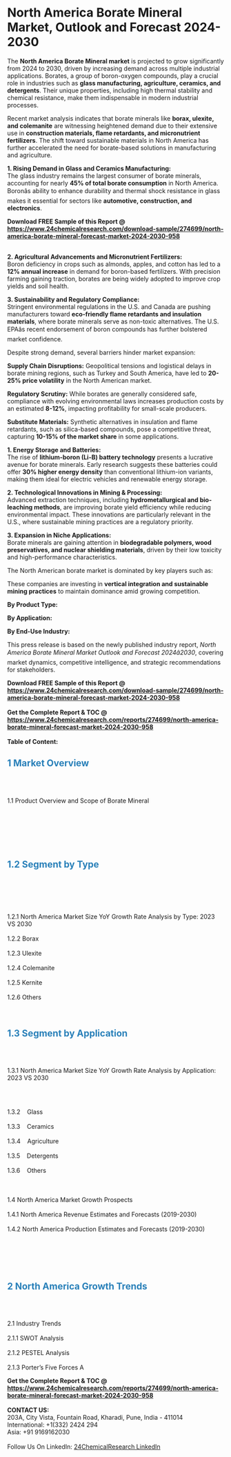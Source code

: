 <h1>North America Borate Mineral Market, Outlook and Forecast 2024-2030</h1><p>The <strong>North America Borate Mineral market</strong> is projected to grow significantly from 2024 to 2030, driven by increasing demand across multiple industrial applications. Borates, a group of boron-oxygen compounds, play a crucial role in industries such as <strong>glass manufacturing, agriculture, ceramics, and detergents</strong>. Their unique properties, including high thermal stability and chemical resistance, make them indispensable in modern industrial processes.</p><p>Recent market analysis indicates that borate minerals like <strong>borax, ulexite, and colemanite</strong> are witnessing heightened demand due to their extensive use in <strong>construction materials, flame retardants, and micronutrient fertilizers</strong>. The shift toward sustainable materials in North America has further accelerated the need for borate-based solutions in manufacturing and agriculture.</p><p><strong>1. Rising Demand in Glass and Ceramics Manufacturing:</strong><br>
The glass industry remains the largest consumer of borate minerals, accounting for nearly <strong>45% of total borate consumption</strong> in North America. Boronâs ability to enhance durability and thermal shock resistance in glass makes it essential for sectors like <strong>automotive, construction, and electronics</strong>.</p><div><b>Download FREE Sample of this Report @ 
            <a href="https://www.24chemicalresearch.com/download-sample/274699/north-america-borate-mineral-forecast-market-2024-2030-958">
            https://www.24chemicalresearch.com/download-sample/274699/north-america-borate-mineral-forecast-market-2024-2030-958</a></b></div><br><p><strong>2. Agricultural Advancements and Micronutrient Fertilizers:</strong><br>
Boron deficiency in crops such as almonds, apples, and cotton has led to a <strong>12% annual increase</strong> in demand for boron-based fertilizers. With precision farming gaining traction, borates are being widely adopted to improve crop yields and soil health.</p><p><strong>3. Sustainability and Regulatory Compliance:</strong><br>
Stringent environmental regulations in the U.S. and Canada are pushing manufacturers toward <strong>eco-friendly flame retardants and insulation materials</strong>, where borate minerals serve as non-toxic alternatives. The U.S. EPAâs recent endorsement of boron compounds has further bolstered market confidence.</p><p>Despite strong demand, several barriers hinder market expansion:</p><p><strong>Supply Chain Disruptions:</strong> Geopolitical tensions and logistical delays in borate mining regions, such as Turkey and South America, have led to <strong>20-25% price volatility</strong> in the North American market.</p><p><strong>Regulatory Scrutiny:</strong> While borates are generally considered safe, compliance with evolving environmental laws increases production costs by an estimated <strong>8-12%</strong>, impacting profitability for small-scale producers.</p><p><strong>Substitute Materials:</strong> Synthetic alternatives in insulation and flame retardants, such as silica-based compounds, pose a competitive threat, capturing <strong>10-15% of the market share</strong> in some applications.</p><p><strong>1. Energy Storage and Batteries:</strong><br>
The rise of <strong>lithium-boron (Li-B) battery technology</strong> presents a lucrative avenue for borate minerals. Early research suggests these batteries could offer <strong>30% higher energy density</strong> than conventional lithium-ion variants, making them ideal for electric vehicles and renewable energy storage.</p><p><strong>2. Technological Innovations in Mining &amp; Processing:</strong><br>
Advanced extraction techniques, including <strong>hydrometallurgical and bio-leaching methods</strong>, are improving borate yield efficiency while reducing environmental impact. These innovations are particularly relevant in the U.S., where sustainable mining practices are a regulatory priority.</p><p><strong>3. Expansion in Niche Applications:</strong><br>
Borate minerals are gaining attention in <strong>biodegradable polymers, wood preservatives, and nuclear shielding materials</strong>, driven by their low toxicity and high-performance characteristics.</p><p>The North American borate market is dominated by key players such as:</p><p>These companies are investing in <strong>vertical integration and sustainable mining practices</strong> to maintain dominance amid growing competition.</p><p><strong>By Product Type:</strong></p><p><strong>By Application:</strong></p><p><strong>By End-Use Industry:</strong></p><p>This press release is based on the newly published industry report, <em>North America Borate Mineral Market Outlook and Forecast 2024â2030</em>, covering market dynamics, competitive intelligence, and strategic recommendations for stakeholders.</p><div><b>Download FREE Sample of this Report @ 
            <a href="https://www.24chemicalresearch.com/download-sample/274699/north-america-borate-mineral-forecast-market-2024-2030-958">
            https://www.24chemicalresearch.com/download-sample/274699/north-america-borate-mineral-forecast-market-2024-2030-958</a></b></div><br><div><b>Get the Complete Report & TOC @ 
            <a href="https://www.24chemicalresearch.com/reports/274699/north-america-borate-mineral-forecast-market-2024-2030-958">
            https://www.24chemicalresearch.com/reports/274699/north-america-borate-mineral-forecast-market-2024-2030-958</a></b></div><br>
            <b>Table of Content:</b><p><h2><strong><span style="color:#2980b9">1 Market Overview&nbsp;&nbsp;</span></strong> &nbsp;</h2><br />
<br />
<p>1.1 Product Overview and Scope of Borate Mineral&nbsp;&nbsp;</p><br />
<br />
<h2>&nbsp;<br /><br />
<span style="color:#2980b9"><strong>1.2 Segment by Type&nbsp;&nbsp;</strong></span> &nbsp;</h2><br />
<br />
<p><br /><br />
1.2.1 North America Market Size YoY Growth Rate Analysis by Type: 2023 VS 2030&nbsp;&nbsp; &nbsp;<br /><br />
1.2.2 Borax&nbsp;&nbsp; &nbsp;<br /><br />
1.2.3 Ulexite<br /><br />
1.2.4 Colemanite<br /><br />
1.2.5 Kernite<br /><br />
1.2.6 Others<br /><br />
<br />
<h2><strong><span style="color:#2980b9">1.3 Segment by Application&nbsp;&nbsp; &nbsp;</span></strong></h2><br />
<br />
<p>1.3.1 North America Market Size YoY Growth Rate Analysis by Application: 2023 VS 2030&nbsp;&nbsp; &nbsp;</p><br />
<br />
<p>1.3.2&nbsp;&nbsp; &nbsp;Glass<br /><br />
1.3.3&nbsp;&nbsp; &nbsp;Ceramics<br /><br />
1.3.4&nbsp;&nbsp; &nbsp;Agriculture<br /><br />
1.3.5&nbsp;&nbsp; &nbsp;Detergents<br /><br />
1.3.6&nbsp;&nbsp; &nbsp;Others<br /><br />
&nbsp;&nbsp; &nbsp;<br /><br />
1.4 North America Market Growth Prospects&nbsp;&nbsp; &nbsp;<br /><br />
1.4.1 North America Revenue Estimates and Forecasts (2019-2030)&nbsp;&nbsp; &nbsp;<br /><br />
1.4.2 North America Production Estimates and Forecasts (2019-2030)<br /><br />
&nbsp;&nbsp; &nbsp;</p><br />
<br />
<h2><strong><span style="color:#2980b9">2 North America Growth Trends&nbsp;</span></strong>&nbsp; &nbsp;</h2><br />
<br />
<p>2.1 Industry Trends&nbsp;&nbsp; &nbsp;<br /><br />
2.1.1 SWOT Analysis&nbsp;&nbsp; &nbsp;<br /><br />
2.1.2 PESTEL Analysis&nbsp;&nbsp; &nbsp;<br /><br />
2.1.3 Porter&rsquo;s Five Forces A</p><div><b>Get the Complete Report & TOC @ 
            <a href="https://www.24chemicalresearch.com/reports/274699/north-america-borate-mineral-forecast-market-2024-2030-958">
            https://www.24chemicalresearch.com/reports/274699/north-america-borate-mineral-forecast-market-2024-2030-958</a></b></div><br><b>CONTACT US:</b><br>
            203A, City Vista, Fountain Road, Kharadi, Pune, India - 411014<br>
            International: +1(332) 2424 294<br>
            Asia: +91 9169162030 <br><br>
            Follow Us On LinkedIn: <a href="https://www.linkedin.com/company/24chemicalresearch/">24ChemicalResearch LinkedIn</a>